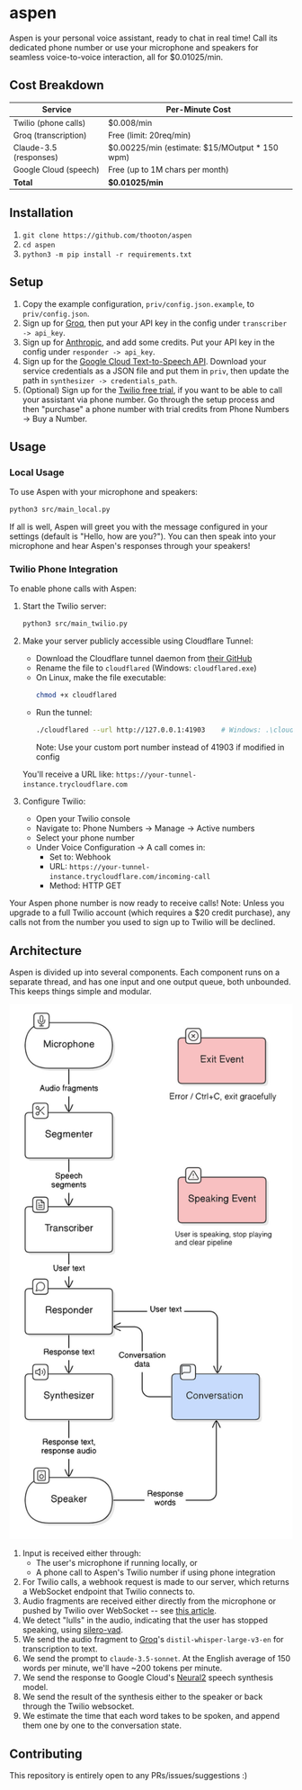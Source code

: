 # aspen
Aspen is your personal voice assistant, ready to chat in real time! Call its dedicated phone number or use your microphone and speakers for seamless voice-to-voice interaction, all for $0.01025/min.

## Cost Breakdown
| Service                | Per-Minute Cost                                |
|------------------------|------------------------------------------------|
| Twilio (phone calls)   | $0.008/min                                     |
| Groq (transcription)   | Free (limit: 20req/min)                        |
| Claude-3.5 (responses) | $0.00225/min (estimate: $15/MOutput * 150 wpm) |
| Google Cloud (speech)  | Free (up to 1M chars per month)                |
| **Total**              | **$0.01025/min**                               |

## Installation
1. `git clone https://github.com/thooton/aspen`
2. `cd aspen`
3. `python3 -m pip install -r requirements.txt`

## Setup
1. Copy the example configuration, `priv/config.json.example`, to `priv/config.json`.
2. Sign up for [Groq](https://console.groq.com/), then put your API key in the config under `transcriber -> api_key`.
3. Sign up for [Anthropic](https://console.anthropic.com/), and add some credits. Put your API key in the config under `responder -> api_key`.
4. Sign up for the [Google Cloud Text-to-Speech API](https://sonaar.io/docs/how-to-get-google-cloud-text-to-speech-api-key/). Download your service credentials as a JSON file and put them in `priv`, then update the path in `synthesizer -> credentials_path`.
5. (Optional) Sign up for the [Twilio free trial](https://console.twilio.com/), if you want to be able to call your assistant via phone number. Go through the setup process and then "purchase" a phone number with trial credits from Phone Numbers -> Buy a Number.

## Usage
### Local Usage
To use Aspen with your microphone and speakers:
```sh
python3 src/main_local.py
```

If all is well, Aspen will greet you with the message configured in your settings (default is "Hello, how are you?"). You can then speak into your microphone and hear Aspen's responses through your speakers!

### Twilio Phone Integration
To enable phone calls with Aspen:
1. Start the Twilio server:
   ```sh
   python3 src/main_twilio.py
   ```

2. Make your server publicly accessible using Cloudflare Tunnel:
   - Download the Cloudflare tunnel daemon from [their GitHub](https://github.com/cloudflare/cloudflared/releases/latest/)
   - Rename the file to `cloudflared` (Windows: `cloudflared.exe`)
   - On Linux, make the file executable:
     ```sh
     chmod +x cloudflared
     ```
   - Run the tunnel:
     ```sh
     ./cloudflared --url http://127.0.0.1:41903    # Windows: .\cloudflared.exe
     ```
     Note: Use your custom port number instead of 41903 if modified in config

   You'll receive a URL like: `https://your-tunnel-instance.trycloudflare.com`

3. Configure Twilio:
   - Open your Twilio console
   - Navigate to: Phone Numbers → Manage → Active numbers
   - Select your phone number
   - Under Voice Configuration → A call comes in:
     - Set to: Webhook
     - URL: `https://your-tunnel-instance.trycloudflare.com/incoming-call`
     - Method: HTTP GET

Your Aspen phone number is now ready to receive calls! Note: Unless you upgrade to a full Twilio account (which requires a $20 credit purchase), any calls not from the number you used to sign up to Twilio will be declined.

## Architecture
Aspen is divided up into several components. Each component runs on a separate thread, and has one input and one output queue, both unbounded. This keeps things simple and modular.

![Architecture Diagram](./local_diagram.jpg)

1. Input is received either through:
   - The user's microphone if running locally, or
   - A phone call to Aspen's Twilio number if using phone integration
2. For Twilio calls, a webhook request is made to our server, which returns a WebSocket endpoint that Twilio connects to.
3. Audio fragments are received either directly from the microphone or pushed by Twilio over WebSocket -- see [this article](https://www.twilio.com/en-us/blog/voice-ai-assistant-openai-realtime-api-python).
4. We detect "lulls" in the audio, indicating that the user has stopped speaking, using [silero-vad](https://github.com/snakers4/silero-vad).
5. We send the audio fragment to [Groq](https://console.groq.com/docs/speech-text)'s `distil-whisper-large-v3-en` for transcription to text.
6. We send the prompt to `claude-3.5-sonnet`. At the English average of 150 words per minute, we'll have ~200 tokens per minute.
7. We send the response to Google Cloud's [Neural2](https://cloud.google.com/text-to-speech/pricing) speech synthesis model.
8. We send the result of the synthesis either to the speaker or back through the Twilio websocket.
9. We estimate the time that each word takes to be spoken, and append them one by one to the conversation state.

## Contributing
This repository is entirely open to any PRs/issues/suggestions :)
